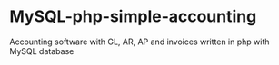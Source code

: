 # MySQL-php-simple-accounting
Accounting software with GL, AR, AP and invoices written in php with MySQL database
